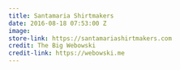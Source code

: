 ```yaml
---
title: Santamaria Shirtmakers
date: 2016-08-18 07:53:00 Z
image: 
store-link: https://santamariashirtmakers.com
credit: The Big Webowski
credit-link: https://webowski.me
---
```


